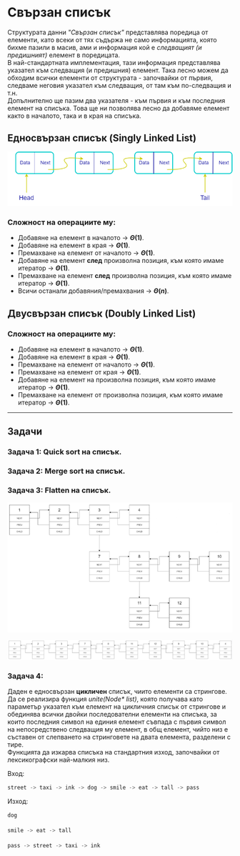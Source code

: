 # Свързан списък

Структурата данни *"Свързан списък"* представлява поредица от елементи, като всеки от тях съдържа не само информацията, която бихме пазили в масив, ами и информация кой е *следващият (и предишният)* елемент в поредицата.  
В най-стандартната имплементация, тази информация представлява указател към следващия (и предишния) елемент. Така лесно можем да обходим всички елементи от структурата - започвайки от първия, следваме неговия указател към следващия, от там към по-следващия и т.н.  
Допълнително ще пазим два указателя - към първия и към последния елемент на списъка. Това ще ни позволява лесно да добавяме елемент както в началото, така и в края на списъка.  
 
## Едносвързан списък (Singly Linked List)

![alt text](https://github.com/MariaGrozdeva/Data_structures_and_algorithms_FMI/blob/main/Sem_04/images/SLL.png)

### Сложност на операциите му:
- Добавяне на елемент в началото -> **$\Theta(1)$**.
- Добавяне на елемент в края -> **$\Theta(1)$**.
- Премахване на елемент от началото -> **$\Theta(1)$**.
- Добавяне на елемент **след** произволна позиция, към която имаме итератор -> **$\Theta(1)$**.
- Премахване на елемент **след** произволна позиция, към която имаме итератор -> **$\Theta(1)$**.
- Всичи останали добавяния/премахвания -> **$\Theta(n)$**.

## Двусвързан списък (Doubly Linked List)
 
### Сложност на операциите му:
- Добавяне на елемент в началото -> **$\Theta(1)$**.
- Добавяне на елемент в края -> **$\Theta(1)$**.
- Премахване на елемент от началото -> **$\Theta(1)$**.
- Премахване на елемент от края -> **$\Theta(1)$**.
- Добавяне на елемент на произволна позиция, към която имаме итератор -> **$\Theta(1)$**.
- Премахване на елемент от произволна позиция, към която имаме итератор -> **$\Theta(1)$**.

---

## Задачи

### Задача 1: Quick sort на списък.

### Задача 2: Merge sort на списък.

### Задача 3: Flatten на списък.

![alt text](https://github.com/MariaGrozdeva/Data_structures_and_algorithms_FMI/blob/main/Sem_04/images/Multilevel-list.png)

![alt text](https://github.com/MariaGrozdeva/Data_structures_and_algorithms_FMI/blob/main/Sem_04/images/One-level-list.png)

### Задача 4:
Даден е едносвързан **цикличен** списък, чиито елементи са стрингове.  
Да се реализира функция *unite(Node\* list)*, която получава като параметър указател към елемент на цикличния списък от стрингове и обединява всички двойки последователни елементи на списъка, за които последния символ на единия елемент съвпада с първия символ на непосредствено следващия му елемент, в общ елемент, чийто низ е съставен от слепването на стринговете на двата елемента, разделени с тире.  
Функцията да изкарва списъка на стандартния изход, започвайки от лексикографски най-малкия низ.  

Вход:  
```c++
street -> taxi -> ink -> dog -> smile -> eat -> tall -> pass
```
Изход:  
```c++
dog

smile -> eat -> tall

pass -> street -> taxi -> ink
```
